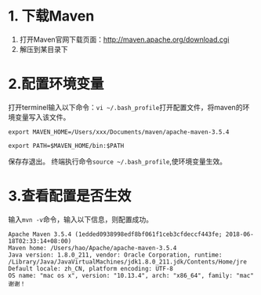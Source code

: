 # 1. 下载Maven
1. 打开Maven官网下载页面：http://maven.apache.org/download.cgi
2. 解压到某目录下

# 2.配置环境变量
打开terminel输入以下命令：`vi ~/.bash_profile`打开配置文件，将maven的环境变量写入该文件。
```
export MAVEN_HOME=/Users/xxx/Documents/maven/apache-maven-3.5.4

export PATH=$MAVEN_HOME/bin:$PATH
```
保存存退出。
终端执行命令`source ~/.bash_profile`,使环境变量生效。

# 3.查看配置是否生效
输入`mvn -v`命令，输入以下信息，则配置成功。
```
Apache Maven 3.5.4 (1edded0938998edf8bf061f1ceb3cfdeccf443fe; 2018-06-18T02:33:14+08:00)
Maven home: /Users/hao/Apache/apache-maven-3.5.4
Java version: 1.8.0_211, vendor: Oracle Corporation, runtime: /Library/Java/JavaVirtualMachines/jdk1.8.0_211.jdk/Contents/Home/jre
Default locale: zh_CN, platform encoding: UTF-8
OS name: "mac os x", version: "10.13.4", arch: "x86_64", family: "mac"
谢谢！
```